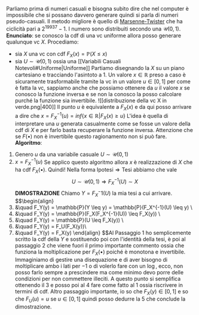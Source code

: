 Parliamo prima di numeri casuali e bisogna subito dire che nel computer è impossibile che si possano davvero generare quindi si parla di numeri pseudo-casuali. Il metodo migliore è quello di [Marsenne-Twister](https://en.wikipedia.org/wiki/Mersenne_Twister) che ha ciclicità pari a $2^{19937}-1$. I numero sono distribuiti secondo una $\mathcal{U}(0,1)$. 
**Enunciato**: se conosco la cdf di una vc uniforme allora posso generare qualunque vc $X$.
Procediamo:
+ sia $X$ una vc con cdf $F_X(x)=\mathbb{P}(X\le x)$ 
+ sia $U \sim \mathcal{U}(0,1)$ ossia una [[Variabili Casuali Notevoli#Uniforme|Uniforme]]
Partiamo disegnando la $X$ su un piano cartesiano e tracciando l'asintoto a $1$. Un valore $x\in \mathbb{R}$ preso a caso è sicuramente trasformabile tramite la vc in un valore $u \in [0,1]$ per come è fatta la vc, sappiamo anche che possiamo ottenere da $u$ il valore $x$ se conosco la funzione inversa e se non la conosco la posso calcolare purché la funzione sia invertibile.
![[distribuzione della vc X in verde.png|400]]
Il punto $u$ è equivalente a $F_X(x)$ e da qui posso arrivare a dire che $x=F_X^{-1}(u)=inf\big\{ x\in \mathbb{R}| F_X(x) \geq u \big\}$
L'idea è quella di interpretare una $u$ generata casualmente come se fosse un valore della cdf di $X$ e per farlo basta recuperare la funzione inversa. Attenzione che se $F(\bullet)$ non è invertibile questo ragionamento non si può fare. 
**Algoritmo**:
1. Genero $u$ da una variabile casuale $U\sim \mathcal{U}(0,1)$
2. $x=F_X^{-1}(u)$
Se applico questo algoritmo allora $x$ è realizzazione di $X$ che ha cdf $F_X(\bullet)$.
Quindi! Nella forma $\text{Ipotesi} \Rightarrow \text{Tesi}$ abbiamo che vale $$U\sim \mathcal{U}(0,1) \Rightarrow F_X^{-1}(U) \sim X$$
**DIMOSTRAZIONE**
Chiamo $Y=F_X^-1{}(U)$ la mia tesi a cui arrivare. 
$$\begin{align}
1. &\quad F_Y(y) = \mathbb{P}(Y \leq y) = \mathbb{P}(F_X^{-1}(U) \leq y) \\
2. &\quad F_Y(y) = \mathbb{P}(F_X(F_X^{-1}(U)) \leq F_X(y)) \\
3. &\quad F_Y(y) = \mathbb{P}(U \leq F_X(y)) \\
4. &\quad F_Y(y) = F_U(F_X(y))\\
5. &\quad F_Y(y) = F_X(y)
\end{align}
$$Al Passaggio $1$ ho semplicemente scritto la cdf della $Y$ e sostituendo poi con l'identità della tesi, è poi al passaggio $2$ che viene fuori il primo importante commento ossia che funziona la moltiplicazione per $F_X(\bullet)$ poiché è monotona e invertibile. Immaginiamo di gestire una disequazione e di aver bisogno di moltiplicare ambo i lati per $-1$ o di volerlo fare con un $\log$, ecco, non posso farlo sempre a prescindere ma come minimo devo porre delle condizioni per non commettere illeciti. A questo punto si semplifica ottenendo il $3$ e posso poi al $4$ fare come fatto al $1$ ossia riscrivere in termini di cdf. Altro passaggio importante, io so che $F_X(y)\in [0,1]$ e so che $F_U(u) = u \text{ se } u\in[0,1]$ quindi posso dedurre la 5 che conclude la dimostrazione.   